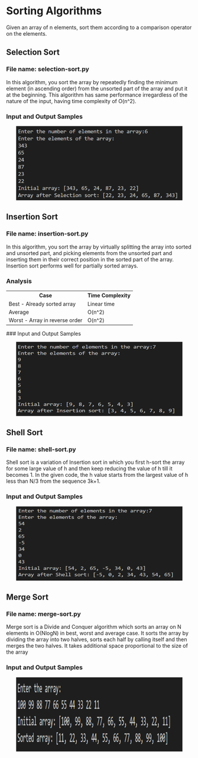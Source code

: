 # Sorting Algorithms 
Given an array of n elements, sort them according to a comparison operator on the elements.
## Selection Sort
### File name: selection-sort.py
In this algorithm, you sort the array by repeatedly finding the minimum element (in ascending order) from the unsorted part of the array and put it at the beginning. This algorithm has same performance irregardless of the nature of the input, having time complexity of O(n^2). 
### Input and Output Samples
<p align = "center">
    <img src="https://github.com/haseefathi/Python-Algorithms/blob/main/Sorting%20Algorithms/images/selection-sort.png" width="450" height="200" />
</p>

## Insertion Sort
### File name: insertion-sort.py
In this algorithm, you sort the array by virtually splitting the array into sorted and unsorted part, and picking elements from the unsorted part and inserting them in their correct position in the sorted part of the array. Insertion sort performs well for partially sorted arrays. 
### Analysis
<table>
    <tr>
        <th>
            Case
        </th>
        <th>
            Time Complexity
        </th>
    </tr>
    <tr>
        <td>
            Best - Already sorted array
        </td>
        <td>
            Linear time
        </td>
    </tr>
    <tr>
        <td>
            Average 
        </td>
        <td>
            O(n^2)
        </td>
    </tr>
    <tr>
        <td>
            Worst - Array in reverse order 
        </td>
        <td>
            O(n^2)
        </td>
    </tr>
</table>
### Input and Output Samples
<p align = "center">
    <img src="https://github.com/haseefathi/Python-Algorithms/blob/main/Sorting%20Algorithms/images/insertion-sort.png" width="450" height="200" />
</p>


## Shell Sort
### File name: shell-sort.py
Shell sort is a variation of Insertion sort in which you first h-sort the array for some large value of h and then keep reducing the value of h till it becomes 1. In the given code, the h value starts from the largest value of h less than N/3 from the sequence 3k+1. 
### Input and Output Samples
<p align = "center">
    <img src="https://github.com/haseefathi/Python-Algorithms/blob/main/Sorting%20Algorithms/images/shell-sort.png" width="450" height="200" />
</p>


## Merge Sort
### File name: merge-sort.py
Merge sort is a Divide and Conquer algorithm which sorts an array on N elements in O(NlogN) in best, worst and average case. It sorts the array by dividing the array into two halves, sorts each half by calling itself and then merges the two halves. It takes additional space proportional to the size of the array 
### Input and Output Samples
<p align = "center">
    <img src="https://github.com/haseefathi/Python-Algorithms/blob/main/Sorting%20Algorithms/images/merge-sort.png" width="450" height="200" />
</p>
